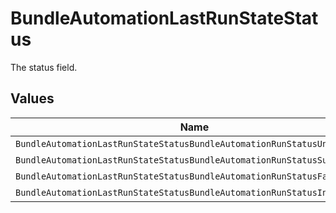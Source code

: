 # BundleAutomationLastRunStateStatus

The status field.


## Values

| Name                                                                     | Value                                                                    |
| ------------------------------------------------------------------------ | ------------------------------------------------------------------------ |
| `BundleAutomationLastRunStateStatusBundleAutomationRunStatusUnspecified` | BUNDLE_AUTOMATION_RUN_STATUS_UNSPECIFIED                                 |
| `BundleAutomationLastRunStateStatusBundleAutomationRunStatusSuccess`     | BUNDLE_AUTOMATION_RUN_STATUS_SUCCESS                                     |
| `BundleAutomationLastRunStateStatusBundleAutomationRunStatusFailure`     | BUNDLE_AUTOMATION_RUN_STATUS_FAILURE                                     |
| `BundleAutomationLastRunStateStatusBundleAutomationRunStatusInProgress`  | BUNDLE_AUTOMATION_RUN_STATUS_IN_PROGRESS                                 |